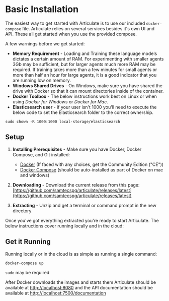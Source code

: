 # Basic Installation

The easiest way to get started with Articulate is to use our included `docker-compose` file. Articulate relies on several services besides it's own UI and API. These all get started when you use the provided compose.

<Note type="warning">

A few warnings before we get started:

- **Memory Requirement** - Loading and Training these language models dictates a certain amount of RAM. For experimenting with smaller agents 3Gb may be sufficient, but for larger agents much more RAM may be required. If training takes more than a few minutes for small agents or more than half an hour for large agents, it is a good indicator that you are running low on memory.
- **Windows Shared Drives** - On Windows, make sure you have shared the drive with Docker so that it can mount directories inside of the container.
- **Docker Toolbox** - The below instructions work best on Linux or when using *Docker for Windows* or *Docker for Mac*.
- **Elasticsearch user** -  if your user isn't 1000 you'll need to execute the below code to set the Elasticsearch folder to the correct ownership.

```
sudo chown -R 1000:1000 local-storage/elasticsearch
```

</Note>

## Setup

1. **Installing Prerequisites** - Make sure you have Docker, Docker Compose, and Git installed:

   * [Docker](https://docs.docker.com/engine/installation/) (If faced with any choices, get the Community Edition ("CE"))
   * [Docker Compose](https://docs.docker.com/compose/install/) (should be auto-installed as part of Docker on mac and windows)

2. **Downloading** - Download the current release from this page: [https://github.com/samtecspg/articulate/releases/latest](https://github.com/samtecspg/articulate/releases/latest)

3. **Extracting** - Unzip and get a terminal or command prompt in the new  directory

Once you've got everything extracted you're ready to start Articulate. The below instructions cover running locally and in the cloud:

## Get it Running

Running locally or in the cloud is as simple as running a single command:

```
docker-compose up
```

<Note type="tip">

`sudo` may be required

</Note>

After Docker downloads the images and starts them Articulate should be available at [http://localhost:8080](http://localhost:8080) and the API documentation should be available at [http://localhost:7500/documentation](http://localhost:7500/documentation)
